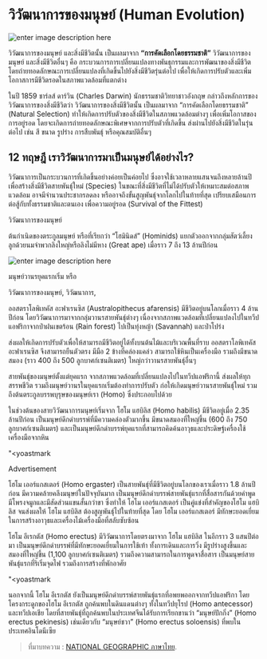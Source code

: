 วิวัฒนาการของมนุษย์ (Human Evolution)
===

![enter image description here](https://ngthai.com/app/uploads/2019/08/%E0%B8%A7%E0%B8%B4%E0%B8%A7%E0%B8%B1%E0%B8%92%E0%B8%99%E0%B8%B2%E0%B8%81%E0%B8%B2%E0%B8%A3%E0%B8%A1%E0%B8%99%E0%B8%B8%E0%B8%A9%E0%B8%A2%E0%B9%8C.jpg)

วิวัฒนาการของมนุษย์ และสิ่งมีชีวิตนั้น เป็นผลมาจาก **“การคัดเลือกโดยธรรมชาติ”**
วิวัฒนาการของมนุษย์ และสิ่งมีชีวิตอื่นๆ คือ กระบวนการการเปลี่ยนแปลงทางพันธุกรรมและการพัฒนาของสิ่งมีชีวิต โดยถ่ายทอดลักษณะการเปลี่ยนแปลงที่เกิดขึ้นไปยังสิ่งมีชีวิตรุ่นต่อไป เพื่อให้เกิดการปรับตัวและเพิ่มโอกาสการมีชีวิตรอดในสภาพแวดล้อมที่แตกต่าง

ในปี 1859 ชาร์ลส์ ดาร์วิน (Charles Darwin) นักธรรมชาติวิทยาชาวอังกฤษ กล่าวถึงหลักการของวิวัฒนาการของสิ่งมีชีวิตว่า วิวัฒนาการของสิ่งมีชีวิตนั้น เป็นผลมาจาก “การคัดเลือกโดยธรรมชาติ” (Natural Selection) ทำให้เกิดการปรับตัวของสิ่งมีชีวิตในสภาพแวดล้อมต่างๆ เพื่อเพิ่มโอกาสของการอยู่รอด โดยจะเกิดการถ่ายทอดลักษณะพิเศษจากการปรับตัวที่เกิดขึ้น ส่งผ่านไปยังสิ่งมีชีวิตในรุ่นต่อไป เช่น สี ขนาด รูปร่าง การสืบพันธุ์ หรือคุณสมบัติอื่นๆ

## 12 ทฤษฎี เราวิวัฒนาการมาเป็นมนุษย์ได้อย่างไร?

วิวัฒนาการเป็นกระบวนการที่เกิดขึ้นอย่างค่อยเป็นค่อยไป ซึ่งอาจใช้เวลาหลายแสนจนถึงหลายล้านปี เพื่อสร้างสิ่งมีชีวิตสายพันธุ์ใหม่ (Species) ในขณะที่สิ่งมีชีวิตที่ไม่ได้ปรับตัวให้เหมาะสมต่อสภาพแวดล้อม อาจมีจำนวนประชากรลดลง หรืออาจถึงขั้นสูญพันธุ์จากโลกไปในท้ายที่สุด เปรียบเสมือนการต่อสู้กับทั้งธรรมชาติและตนเอง เพื่อความอยู่รอด (Survival of the Fittest)

วิวัฒนาการของมนุษย์ 

ต้นกำเนิดของตระกูลมนุษย์ หรือที่เรียกว่า “โฮมินิดส์” (Hominids) แยกตัวออกจากกลุ่มสัตว์เลี้ยงลูกด้วยนมจำพวกลิงใหญ่หรือลิงไม่มีหาง (Great ape) เมื่อราว 7 ถึง 13 ล้านปีก่อน

![enter image description here](https://ngthai.com/app/uploads/2019/08/Australopithecus-Afarensis-768x963.jpg)

มนุษย์วานรยุคแรกเริ่ม หรือ

วิวัฒนาการของมนุษย์, วิวัฒนาการ,

ออสตราโลพิเทคัส อะฟาเรนซิส
(Australopithecus afarensis) มีชีวิตอยู่บนโลกเมื่อราว 4 ล้านปีก่อน โดยวิวัฒนาการมาจากกลุ่มวานรสายพันธุ์ต่างๆ เนื่องจากสภาพแวดล้อมที่เปลี่ยนแปลงไปในทวีปแอฟริกาจากป่าฝนเขตร้อน (Rain forest) ไปเป็นทุ่งหญ้า (Savannah) และป่าโปร่ง

ส่งผลให้เกิดการปรับตัวเพื่อให้สามารถมีชีวิตอยู่ได้ทั้งบนต้นไม้และบริเวณพื้นที่ราบ ออสตราโลพิเทคัส อะฟาเรนซิส จึงสามารถยืนตัวตรง มีมือ 2 ข้างที่คล่องแคล่ว สามารถใช้หินเป็นเครื่องมือ รวมถึงมีขนาดสมอง (ราว 400 ถึง 500 ลูกบาศก์เซนติเมตร) ใหญ่กว่าวานรสายพันธุ์อื่นๆ

สายพันธุ์ของมนุษย์ตั้งแต่ยุคแรก
จากสภาพแวดล้อมที่เปลี่ยนแปลงไปในทวีปแอฟริกานี้ ส่งผลให้ทุกสรรพชีวิต รวมถึงมนุษย์วานรในยุคแรกเริ่มต้องทำการปรับตัว ก่อให้เกิดมนุษย์วานรสายพันธุ์ใหม่ รวมถึงต้นตระกูลบรรพบุรุษของมนุษย์เรา (Homo) ซึ่งประกอบไปด้วย

ในช่วงต้นของสายวิวัฒนาการมนุษย์เริ่มจาก โฮโม แฮบิลิส (Homo habilis) มีชีวิตอยู่เมื่อ 2.35 ล้านปีก่อน เป็นมนุษย์ดึกดำบรรพ์ที่มีความคล่องตัวมากขึ้น มีขนาดสมองที่ใหญ่ขึ้น (600 ถึง 750 ลูกบาศก์เซนติเมตร) และเป็นมนุษย์ดึกดำบรรพ์ยุคแรกที่สามารถคิดค้นอาวุธและประดิษฐ์เครื่องใช้เครื่องมือจากหิน

"<yoastmark


Advertisement


โฮโม เออร์แกสเตอร์ (Homo ergaster) เป็นสายพันธุ์ที่มีชีวิตอยู่บนโลกของเราเมื่อราว 1.8 ล้านปีก่อน มีความคล้ายคลึงมนุษย์ในปัจจุบันมาก เป็นมนุษย์ดึกดำบรรพ์สายพันธุ์แรกที่สื่อสารกันด้วยคำพูด มีโพรงจมูกและมีสัดส่วนแขนสั้นกว่าขา ซึ่งทำให้ โฮโม เออร์แกสเตอร์ เป็นคู่แข่งที่สำคัญของโฮโม แฮบิลิส จนส่งผลให้ โฮโม แฮบิลิส ต้องสูญพันธุ์ไปในท้ายที่สุด โดย โฮโม เออร์แกสเตอร์  มีทักษะยอดเยี่ยมในการสร้างอาวุธและเครื่องไม้เครื่องมือที่สลับซับซ้อน

โฮโม อีเรกตัส (Homo erectus) มีวิวัฒนาการโดยตรงมาจาก โฮโม แฮบิลิส ในอีกราว 3 แสนปีต่อมา เป็นมนุษย์ดึกดำบรรพ์ที่มีทักษะยอดเยี่ยมในการใช้เท้า ทั้งการเดินและการวิ่ง มีรูปร่างสูงขึ้นและสมองที่ใหญ่ขึ้น (1,100 ลูกบาศก์เซนติเมตร) รวมถึงความสามารถในการพูดจาสื่อสาร เป็นมนุษย์สายพันธุ์แรกที่ริเริ่มจุดไฟ รวมถึงการสร้างที่พักอาศัย

"<yoastmark

นอกจากนี้ โฮโม อีเรกตัส ยังเป็นมนุษย์ดึกดำบรรพ์สายพันธุ์แรกที่อพยพออกจากทวีปแอฟริกา โดยโครงกระดูกของโฮโม อีเรกตัส ถูกค้นพบในดินแดนต่างๆ ทั้งในทวีปยุโรป (Homo antecessor) และทวีปเอเชีย โดยที่สายพันธุ์ที่ถูกค้นพบในประเทศจีนได้รับการเรียกขานว่า “มนุษย์ปักกิ่ง” (Homo erectus pekinesis) เช่นเดียวกับ “มนุษย์ชวา” (Homo erectus soloensis) ที่พบในประเทศอินโดนีเซีย




> ที่มาบทความ : [NATIONAL GEOGRAPHIC ภาษาไทย](https://ngthai.com/science/24384/human-evolution/).
<!--stackedit_data:
eyJoaXN0b3J5IjpbLTc0OTg0NjY5NF19
-->